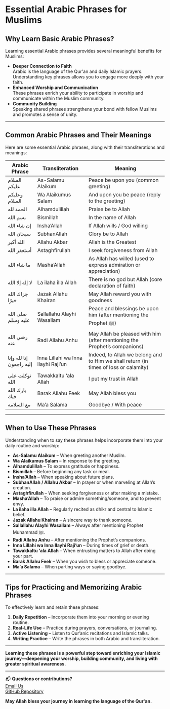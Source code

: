 # Essential Arabic Phrases for Muslims

## Why Learn Basic Arabic Phrases?

Learning essential Arabic phrases provides several meaningful benefits for Muslims:

- **Deeper Connection to Faith**  
   Arabic is the language of the Qur'an and daily Islamic prayers. Understanding key phrases allows you to engage more deeply with your faith.
- **Enhanced Worship and Communication**  
   These phrases enrich your ability to participate in worship and communicate within the Muslim community.
- **Community Building**  
   Speaking shared phrases strengthens your bond with fellow Muslims and promotes a sense of unity.

---

## Common Arabic Phrases and Their Meanings

Here are some essential Arabic phrases, along with their transliterations and meanings:

| Arabic Phrase            | Transliteration                     | Meaning                                                                              |
| ------------------------ | ----------------------------------- | ------------------------------------------------------------------------------------ |
| السلام عليكم             | As-Salamu Alaikum                   | Peace be upon you (common greeting)                                                  |
| وعليكم السلام            | Wa Alaikumus Salam                  | And upon you be peace (reply to the greeting)                                        |
| الحمد لله                | Alhamdulillah                       | Praise be to Allah                                                                   |
| بسم الله                 | Bismillah                           | In the name of Allah                                                                 |
| إن شاء الله              | Insha’Allah                         | If Allah wills / God willing                                                         |
| سبحان الله               | SubhanAllah                         | Glory be to Allah                                                                    |
| الله أكبر                | Allahu Akbar                        | Allah is the Greatest                                                                |
| أستغفر الله              | Astaghfirullah                      | I seek forgiveness from Allah                                                        |
| ما شاء الله              | Masha’Allah                         | As Allah has willed (used to express admiration or appreciation)                     |
| لا إله إلا الله          | La ilaha illa Allah                 | There is no god but Allah (core declaration of faith)                                |
| جزاك الله خيرًا          | Jazak Allahu Khairan                | May Allah reward you with goodness                                                   |
| صلى الله عليه وسلم       | Sallallahu Alayhi Wasallam          | Peace and blessings be upon him (after mentioning the Prophet ﷺ)                     |
| رضي الله عنه             | Radi Allahu Anhu                    | May Allah be pleased with him (after mentioning the Prophet’s companions)            |
| إنا لله وإنا إليه راجعون | Inna Lillahi wa Inna Ilayhi Raji’un | Indeed, to Allah we belong and to Him we shall return (in times of loss or calamity) |
| توكلت على الله           | Tawakkaltu ‘ala Allah               | I put my trust in Allah                                                              |
| بارك الله فيك            | Barak Allahu Feek                   | May Allah bless you                                                                  |
| مع السلامة               | Ma’a Salama                         | Goodbye / With peace                                                                 |

---

## When to Use These Phrases

Understanding when to say these phrases helps incorporate them into your daily routine and worship:

- **As-Salamu Alaikum** – When greeting another Muslim.
- **Wa Alaikumus Salam** – In response to the greeting.
- **Alhamdulillah** – To express gratitude or happiness.
- **Bismillah** – Before beginning any task or meal.
- **Insha’Allah** – When speaking about future plans.
- **SubhanAllah / Allahu Akbar** – In prayer or when marveling at Allah’s creation.
- **Astaghfirullah** – When seeking forgiveness or after making a mistake.
- **Masha’Allah** – To praise or admire something/someone, and to prevent envy.
- **La ilaha illa Allah** – Regularly recited as dhikr and central to Islamic belief.
- **Jazak Allahu Khairan** – A sincere way to thank someone.
- **Sallallahu Alayhi Wasallam** – Always after mentioning Prophet Muhammad ﷺ.
- **Radi Allahu Anhu** – After mentioning the Prophet’s companions.
- **Inna Lillahi wa Inna Ilayhi Raji’un** – During times of grief or death.
- **Tawakkaltu ‘ala Allah** – When entrusting matters to Allah after doing your part.
- **Barak Allahu Feek** – When you wish to bless or appreciate someone.
- **Ma’a Salama** – When parting ways or saying goodbye.

---

## Tips for Practicing and Memorizing Arabic Phrases

To effectively learn and retain these phrases:

1. **Daily Repetition** – Incorporate them into your morning or evening routine.
2. **Real-Life Use** – Practice during prayers, conversations, or journaling.
3. **Active Listening** – Listen to Qur’anic recitations and Islamic talks.
4. **Writing Practice** – Write the phrases in both Arabic and transliteration.

---

**Learning these phrases is a powerful step toward enriching your Islamic journey—deepening your worship, building community, and living with greater spiritual awareness.**

---

📬 **Questions or contributions?**  
[Email Us](mailto:fastiquran@gmail.com)  
[GitHub Repository](https://github.com/Flagodna-Developer/fastiquran/issues)

**May Allah bless your journey in learning the language of the Qur'an.**
